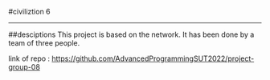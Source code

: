 #civiliztion 6
___

##desciptions
This project is based on the network.
It has been done by a team of three people.

link of repo : https://github.com/AdvancedProgrammingSUT2022/project-group-08
